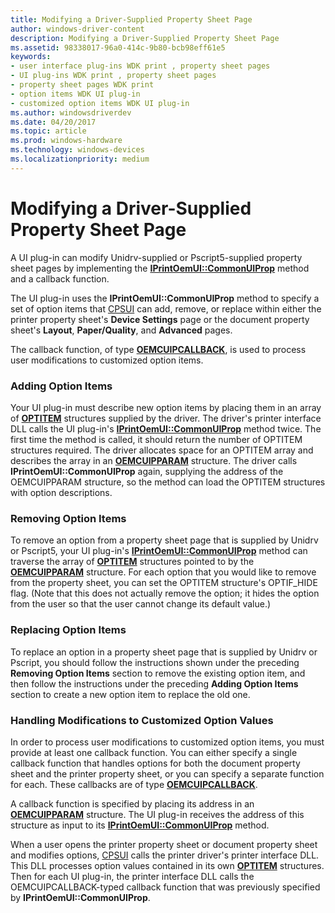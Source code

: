 ```yaml
---
title: Modifying a Driver-Supplied Property Sheet Page
author: windows-driver-content
description: Modifying a Driver-Supplied Property Sheet Page
ms.assetid: 98338017-96a0-414c-9b80-bcb98eff61e5
keywords:
- user interface plug-ins WDK print , property sheet pages
- UI plug-ins WDK print , property sheet pages
- property sheet pages WDK print
- option items WDK UI plug-in
- customized option items WDK UI plug-in
ms.author: windowsdriverdev
ms.date: 04/20/2017
ms.topic: article
ms.prod: windows-hardware
ms.technology: windows-devices
ms.localizationpriority: medium
---
```


# Modifying a Driver-Supplied Property Sheet Page





A UI plug-in can modify Unidrv-supplied or Pscript5-supplied property sheet pages by implementing the [**IPrintOemUI::CommonUIProp**](https://msdn.microsoft.com/library/windows/hardware/ff554159) method and a callback function.

The UI plug-in uses the **IPrintOemUI::CommonUIProp** method to specify a set of option items that [CPSUI](common-property-sheet-user-interface.md) can add, remove, or replace within either the printer property sheet's **Device Settings** page or the document property sheet's **Layout**, **Paper/Quality**, and **Advanced** pages.

The callback function, of type [**OEMCUIPCALLBACK**](https://msdn.microsoft.com/library/windows/hardware/ff557650), is used to process user modifications to customized option items.

### <a href="" id="ddk-adding-option-items-gg"></a>Adding Option Items

Your UI plug-in must describe new option items by placing them in an array of [**OPTITEM**](https://msdn.microsoft.com/library/windows/hardware/ff559656) structures supplied by the driver. The driver's printer interface DLL calls the UI plug-in's [**IPrintOemUI::CommonUIProp**](https://msdn.microsoft.com/library/windows/hardware/ff554159) method twice. The first time the method is called, it should return the number of OPTITEM structures required. The driver allocates space for an OPTITEM array and describes the array in an [**OEMCUIPPARAM**](https://msdn.microsoft.com/library/windows/hardware/ff557653) structure. The driver calls **IPrintOemUI::CommonUIProp** again, supplying the address of the OEMCUIPPARAM structure, so the method can load the OPTITEM structures with option descriptions.

### <a href="" id="ddk-removing-option-items-gg"></a>Removing Option Items

To remove an option from a property sheet page that is supplied by Unidrv or Pscript5, your UI plug-in's [**IPrintOemUI::CommonUIProp**](https://msdn.microsoft.com/library/windows/hardware/ff554159) method can traverse the array of [**OPTITEM**](https://msdn.microsoft.com/library/windows/hardware/ff559656) structures pointed to by the [**OEMCUIPPARAM**](https://msdn.microsoft.com/library/windows/hardware/ff557653) structure. For each option that you would like to remove from the property sheet, you can set the OPTITEM structure's OPTIF\_HIDE flag. (Note that this does not actually remove the option; it hides the option from the user so that the user cannot change its default value.)

### <a href="" id="ddk-replacing-option-items-gg"></a>Replacing Option Items

To replace an option in a property sheet page that is supplied by Unidrv or Pscript, you should follow the instructions shown under the preceding **Removing Option Items** section to remove the existing option item, and then follow the instructions under the preceding **Adding Option Items** section to create a new option item to replace the old one.

### <a href="" id="ddk-handling-modifications-to-customized-option-values-gg"></a>Handling Modifications to Customized Option Values

In order to process user modifications to customized option items, you must provide at least one callback function. You can either specify a single callback function that handles options for both the document property sheet and the printer property sheet, or you can specify a separate function for each. These callbacks are of type [**OEMCUIPCALLBACK**](https://msdn.microsoft.com/library/windows/hardware/ff557650).

A callback function is specified by placing its address in an [**OEMCUIPPARAM**](https://msdn.microsoft.com/library/windows/hardware/ff557653) structure. The UI plug-in receives the address of this structure as input to its [**IPrintOemUI::CommonUIProp**](https://msdn.microsoft.com/library/windows/hardware/ff554159) method.

When a user opens the printer property sheet or document property sheet and modifies options, [CPSUI](common-property-sheet-user-interface.md) calls the printer driver's printer interface DLL. This DLL processes option values contained in its own [**OPTITEM**](https://msdn.microsoft.com/library/windows/hardware/ff559656) structures. Then for each UI plug-in, the printer interface DLL calls the OEMCUIPCALLBACK-typed callback function that was previously specified by **IPrintOemUI::CommonUIProp**.

 

 




